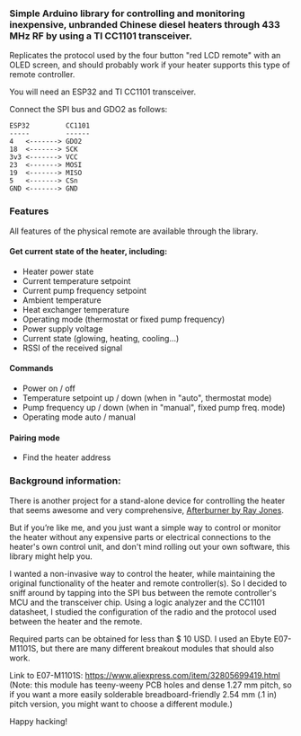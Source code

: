 ### Simple Arduino library for controlling and monitoring inexpensive, unbranded Chinese diesel heaters through 433 MHz RF by using a TI CC1101 transceiver.

Replicates the protocol used by the four button "red LCD remote" with an OLED screen, and should probably work if your heater supports this type of remote controller.

You will need an ESP32 and TI CC1101 transceiver.

Connect the SPI bus and GDO2 as follows:

    ESP32         CC1101
    -----         ------
    4   <-------> GDO2
    18  <-------> SCK
    3v3 <-------> VCC
    23  <-------> MOSI
    19  <-------> MISO
    5   <-------> CSn
    GND <-------> GND

### Features

All features of the physical remote are available through the library.

#### Get current state of the heater, including:
* Heater power state
* Current temperature setpoint
* Current pump frequency setpoint
* Ambient temperature
* Heat exchanger temperature
* Operating mode (thermostat or fixed pump frequency)
* Power supply voltage
* Current state (glowing, heating, cooling...)
* RSSI of the received signal

#### Commands
* Power on / off
* Temperature setpoint up / down (when in "auto", thermostat mode)
* Pump frequency up / down (when in "manual", fixed pump freq. mode)
* Operating mode auto / manual

#### Pairing mode
* Find the heater address

### Background information:

There is another project for a stand-alone device for controlling the heater that seems awesome and very comprehensive, [Afterburner by Ray Jones](http://www.mrjones.id.au/afterburner/). 

But if you’re like me, and you just want a simple way to control or monitor the heater without any expensive parts or electrical connections to the heater's own control unit, and don't mind rolling out your own software, this library might help you.

I wanted a non-invasive way to control the heater, while maintaining the original functionality of the heater and remote controller(s). So I decided to sniff around by tapping into the SPI bus between the remote controller's MCU and the transceiver chip. Using a logic analyzer and the CC1101 datasheet, I studied the configuration of the radio and the protocol used between the heater and the remote. 

Required parts can be obtained for less than $ 10 USD. I used an Ebyte E07-M1101S, but there are many different breakout modules that should also work.

Link to E07-M1101S: https://www.aliexpress.com/item/32805699419.html
(Note: this module has teeny-weeny PCB holes and dense 1.27 mm pitch, so if you want a more easily solderable breadboard-friendly 2.54 mm (.1 in) pitch version, you might want to choose a different module.)

Happy hacking!
